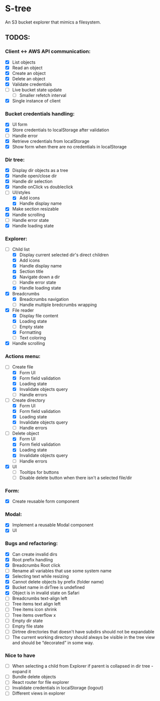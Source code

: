 # S-tree

An S3 bucket explorer that mimics a filesystem.

## TODOS:

### Client <-> AWS API communication:

- [x] List objects
- [x] Read an object
- [x] Create an object
- [x] Delete an object
- [x] Validate credentials
- [ ] Live bucket state update
    -   [ ] Smaller refetch interval 
- [x] Single instance of client

### Bucket credentials handling:

- [x] UI form
- [x] Store credentials to localStorage after validation
- [ ] Handle error
- [x] Retrieve credentials from localStorage
- [x] Show form when there are no credentials in localStorage

### Dir tree:

- [x] Display dir objects as a tree
- [x] Handle open/close dir
- [x] Handle dir selection
- [x] Handle onClick vs doubleclick
- [ ] UI/styles
    - [x] Add icons
    - [x] Handle display name
- [x] Make section resizable
- [x] Handle scrolling
- [ ] Handle error state
- [x] Handle loading state

### Explorer:

- [ ] Child list
    - [x] Display current selected dir's direct children
    - [x] Add icons
    - [x] Handle display name
    - [x] Section title
    - [x] Navigate down a dir
    - [ ] Handle error state
    - [x] Handle loading state
- [x] Breadcrumbs
    - [x] Breadcrumbs navigation
    - [ ] Handle multiple bredcrumbs wrapping
- [x] File reader
    - [x] Display file content
    - [x] Loading state
    - [ ] Empty state
    - [x] Formatting
    - [ ] Text coloring
- [x] Handle scrolling

### Actions menu:
- [ ] Create file
    - [x] Form UI
    - [x] Form field validation
    - [x] Loading state
    - [x] Invalidate objects query
    - [ ] Handle errors
- [ ] Create directory
    - [x] Form UI
    - [x] Form field validation
    - [x] Loading state
    - [x] Invalidate objects query
    - [ ] Handle errors
- [ ] Delete object
    - [x] Form UI
    - [x] Form field validation
    - [x] Loading state
    - [x] Invalidate objects query
    - [ ] Handle errors
- [x] UI
    - [ ] Tooltips for buttons
    - [ ] Disable delete button when there isn't a selected file/dir

### Form:
- [x] Create reusable form component

### Modal: 
- [x] Implement a reusable Modal component
- [x] UI

### Bugs and refactoring:

- [x] Can create invalid dirs
- [x] Root prefix handling
- [x] Breadcrumbs Root click
- [ ] Rename all variables that use some system name
- [x] Selecting text while resizing
- [x] Cannot delete objects by prefix (folder name)
- [x] Bucket name in dirTree is undefined
- [x] Object is in invalid state on Safari
- [ ] Breadcrumbs text-align left
- [ ] Tree items text align left
- [ ] Tree items icon shrink
- [ ] Tree items overflow x
- [ ] Empty dir state
- [ ] Empty file state
- [ ] Dirtree directories that doesn't have subdirs should not be expandable
- [ ] The current working directory should always be visible in
the tree view and should be “decorated” in some way.

### Nice to have
- [ ] When selecting a child from Explorer if parent is collapsed in dir tree - expand it
- [ ] Bundle delete objects
- [ ] React router for file explorer
- [ ] Invalidate credentials in localStorage (logout)
- [ ] Different views in explorer
